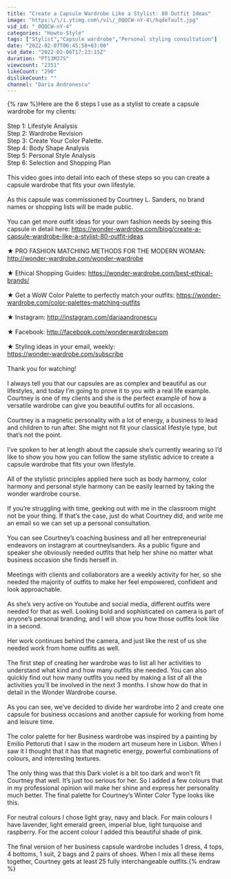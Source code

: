 ```yaml
---
title: "Create a Capsule Wardrobe Like a Stylist: 80 Outfit Ideas"
image: "https:\/\/i.ytimg.com\/vi\/_0QQCW-nY-4\/hqdefault.jpg"
vid_id: "_0QQCW-nY-4"
categories: "Howto-Style"
tags: ["Stylist","Capsule wardrobe","Personal styling consultation"]
date: "2022-02-07T06:45:58+03:00"
vid_date: "2022-02-06T17:23:15Z"
duration: "PT13M37S"
viewcount: "2351"
likeCount: "290"
dislikeCount: ""
channel: "Daria Andronescu"
---
```

{% raw %}Here are the 6 steps I use as a stylist to create a capsule wardrobe for my clients: <br /><br />Step 1: Lifestyle Analysis<br />Step 2: Wardrobe Revision<br />Step 3: Create Your Color Palette.<br />Step 4: Body Shape Analysis<br />Step 5: Personal Style Analysis<br />Step 6: Selection and Shopping Plan<br /><br />This video goes into detail into each of these steps so you can create a capsule wardrobe that fits your own lifestyle.<br /><br />As this capsule was commissioned by Courtney L. Sanders, no brand names or shopping lists will be made public. <br /><br />You can get more outfit ideas for your own fashion needs by seeing this capsule in detail here: <a rel="nofollow" target="blank" href="https://wonder-wardrobe.com/blog/create-a-capsule-wardrobe-like-a-stylist-80-outfit-ideas">https://wonder-wardrobe.com/blog/create-a-capsule-wardrobe-like-a-stylist-80-outfit-ideas</a> <br /><br />★ PRO FASHION MATCHING METHODS FOR THE MODERN WOMAN: <a rel="nofollow" target="blank" href="http://wonder-wardrobe.com/wonder-wardrobe">http://wonder-wardrobe.com/wonder-wardrobe</a><br /><br />★ Ethical Shopping Guides: <a rel="nofollow" target="blank" href="https://wonder-wardrobe.com/best-ethical-brands/">https://wonder-wardrobe.com/best-ethical-brands/</a><br /><br />★ Get a WoW Color Palette to perfectly match your outfits: <a rel="nofollow" target="blank" href="https://wonder-wardrobe.com/color-palettes-matching-outfits">https://wonder-wardrobe.com/color-palettes-matching-outfits</a><br /><br />★ Instagram: <a rel="nofollow" target="blank" href="http://instagram.com/dariaandronescu">http://instagram.com/dariaandronescu</a><br /><br />★ Facebook: <a rel="nofollow" target="blank" href="http://facebook.com/wonderwardrobecom">http://facebook.com/wonderwardrobecom</a><br /><br />★ Styling ideas in your email, weekly: <br /><a rel="nofollow" target="blank" href="https://wonder-wardrobe.com/subscribe">https://wonder-wardrobe.com/subscribe</a><br /><br />Thank you for watching!<br /><br />I always tell you that our capsules are as complex and beautiful as our lifestyles, and today I’m going to prove it to you with a real life example. Courtney is one of my clients and she is the perfect example of how a versatile wardrobe can give you beautiful outfits for all occasions.<br /><br />Courtney is a magnetic personality with a lot of energy, a business to lead and children to run after. She might not fit your classical lifestyle type, but that’s not the point.<br /><br />I’ve spoken to her at length about the capsule she’s currently wearing so I’d like to show you how you can follow the same stylistic advice to create a capsule wardrobe that fits your own lifestyle.<br /><br />All of the stylistic principles applied here such as body harmony, color harmony and personal style harmony can be easily learned by taking the wonder wardrobe course. <br /><br />If you’re struggling with time, geeking out with me in the classroom might not be your thing. If that’s the case, just do what Courtney did, and write me an email so we can set up a personal consultation.<br /><br />You can see Courtney’s coaching business and all her entrepreneurial endeavors on instagram at courtneylsanders. As a public figure and speaker she obviously needed outfits that help her shine no matter what business occasion she finds herself in.<br /><br />Meetings with clients and collaborators are a weekly activity for her, so she needed the majority of outfits to make her feel empowered, confident and look approachable.<br /><br />As she’s very active on Youtube and social media, different outfits were needed for that as well. Looking bold and sophisticated on camera is part of anyone’s personal branding, and I will show you how those outfits look like in a second.<br /><br />Her work continues behind the camera, and just like the rest of us she needed work from home outfits as well.<br /><br />The first step of creating her wardrobe was to list all her activities to understand what kind and how many outfits she needed. You can also quickly find out how many outfits you need by making a list of all the activities you’ll be involved in the next 3 months. I show how do that in detail in the Wonder Wardrobe course.<br /><br />As you can see, we’ve decided to divide her wardrobe into 2 and create one capsule for business occasions and another capsule for working from home and leisure time. <br /><br />The color palette for her Business wardrobe was inspired by a painting by Emilio Pettoruti that I saw in the modern art museum here in Lisbon. When I saw it I thought that it has that magnetic energy, powerful combinations of colours, and interesting textures. <br /><br />The only thing was that this Dark violet is a bit too dark and won’t fit Courtney that well. It’s just too serious for her. So I added a few colours that in my professional opinion will make her shine and express her personality much better. The final palette for Courtney’s Winter Color Type looks like this.<br /><br />For neutral colours I chose light gray, navy and black. For main colours I have lavender, light emerald green, imperial blue, light turquoise and raspberry. For the accent colour I added this beautiful shade of pink.<br /><br />The final version of her business capsule wardrobe includes 1 dress, 4 tops, 4 bottoms, 1 suit, 2 bags and 2 pairs of shoes. When I mix all these items together, Courtney gets at least 25 fully interchangeable outfits.{% endraw %}
